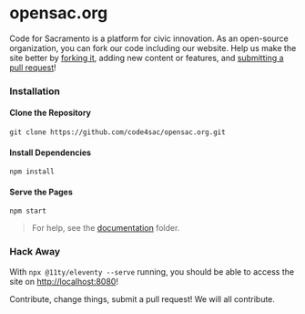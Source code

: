 opensac.org
=====================

Code for Sacramento is a platform for civic innovation. As an open-source organization, you can fork our code including our website. Help us make the site better by [forking it](https://help.github.com/articles/fork-a-repo/), adding new content or features, and [submitting a pull request](https://help.github.com/articles/creating-a-pull-request/)!

### Installation

#### Clone the Repository
`git clone https://github.com/code4sac/opensac.org.git`

#### Install Dependencies
`npm install`

#### Serve the Pages
`npm start`

> For help, see the [documentation](/public/documentation) folder.

### Hack Away

With `npx @11ty/eleventy --serve` running, you should be able to access the site on [http://localhost:8080](http://localhost:8080)!

Contribute, change things, submit a pull request! We will all contribute.
